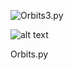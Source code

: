 ![Orbits3.py](https://github.com/JonathanReardon/Stimulus-Visualisation/blob/master/Moving_Circles/Images/orbit_block.gif "Orbits3")



![alt text](https://github.com/JonathanReardon/Stimulus-Visualisation/blob/master/Moving_Circles/Images/red_orbits.gif "red orbits")

Orbits.py


